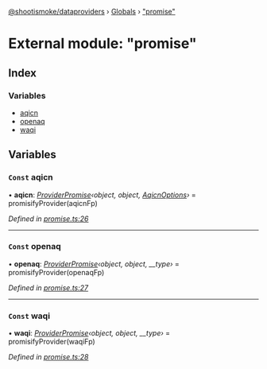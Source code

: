 [@shootismoke/dataproviders](../README.md) › [Globals](../globals.md) › ["promise"](_promise_.md)

# External module: "promise"

## Index

### Variables

* [aqicn](_promise_.md#const-aqicn)
* [openaq](_promise_.md#const-openaq)
* [waqi](_promise_.md#const-waqi)

## Variables

### `Const` aqicn

• **aqicn**: *[ProviderPromise](../interfaces/_types_.providerpromise.md)‹object, object, [AqicnOptions](../interfaces/_providers_aqicn_fetchby_.aqicnoptions.md)›* =  promisifyProvider(aqicnFp)

*Defined in [promise.ts:26](https://github.com/shootismoke/common/blob/abfb8ac/packages/dataproviders/src/promise.ts#L26)*

___

### `Const` openaq

• **openaq**: *[ProviderPromise](../interfaces/_types_.providerpromise.md)‹object, object, __type›* =  promisifyProvider(openaqFp)

*Defined in [promise.ts:27](https://github.com/shootismoke/common/blob/abfb8ac/packages/dataproviders/src/promise.ts#L27)*

___

### `Const` waqi

• **waqi**: *[ProviderPromise](../interfaces/_types_.providerpromise.md)‹object, object, __type›* =  promisifyProvider(waqiFp)

*Defined in [promise.ts:28](https://github.com/shootismoke/common/blob/abfb8ac/packages/dataproviders/src/promise.ts#L28)*
